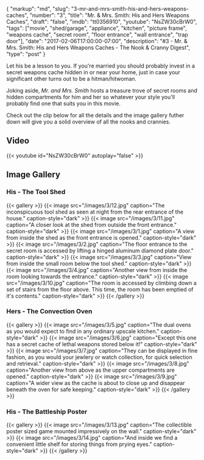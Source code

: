 {
    "markup":       "md",
    "slug":         "3-mr-and-mrs-smith-his-and-hers-weapons-caches",
    "number":       "3",
    "title":        "Mr. & Mrs. Smith: His and Hers Weapons Caches",
    "draft":        "false",
    "imdb":         "tt0356910",
    "youtube":      "NsZW30cBrW0",
    "tags":         ["movie", "shed/garage", "appliance", "kitchen", "picture frame", "weapons cache", "secret room", "floor entrance", "wall entrance", "trap door"],
    "date":         "2017-02-06T17:00:00-07:00",
    "description":  "#3 - Mr. & Mrs. Smith: His and Hers Weapons Caches - The Nook & Cranny Digest",
    "type":         "post"
}

Let his be a lesson to you. If you're married you should probably invest in a
secret weapons cache hidden in or near your home, just in case your significant
other turns out to be a hitman/hitwoman.

Joking aside, *Mr. and Mrs. Smith* hosts a treasure trove of secret rooms and
hidden compartments for him and her so whatever your style you'll probably find
one that suits you in this movie.

Check out the clip below for all the details and the image gallery futher down
will give you a solid overview of all the nooks and crannies.

## Video

{{< youtube id="NsZW30cBrW0" autoplay="false"  >}}

## Image Gallery

### His - The Tool Shed

{{< gallery >}}
    {{< image src="/images/3/12.jpg" caption="The inconspicuous tool shed as seen at night from the rear entrance of the house." caption-style="dark" >}}
    {{< image src="/images/3/11.jpg" caption="A closer look at the shed from outside the front entrance." caption-style="dark" >}}
    {{< image src="/images/3/1.jpg" caption="A view from inside the shed as the front entrance is opened." caption-style="dark" >}}
    {{< image src="/images/3/2.jpg" caption="The floor entrance to the secret room is accessed by lifting a hinged aluminum diamond plate door." caption-style="dark" >}}
    {{< image src="/images/3/3.jpg" caption="View from inside the small room below the tool shed." caption-style="dark" >}}
    {{< image src="/images/3/4.jpg" caption="Another view from inside the room looking towards the entrance." caption-style="dark" >}}
    {{< image src="/images/3/10.jpg" caption="The room is accessed by climbing down a set of stairs from the floor above. This time, the room has been emptied of it's contents." caption-style="dark" >}}
{{< /gallery >}}

### Hers - The Convection Oven

{{< gallery >}}
    {{< image src="/images/3/5.jpg" caption="The dual ovens as you would expect to find in any ordinary upscale kitchen." caption-style="dark" >}}
    {{< image src="/images/3/6.jpg" caption="Except this one has a secret cache of lethal weapons stored below it!" caption-style="dark" >}}
    {{< image src="/images/3/7.jpg" caption="They can be displayed in fine fashion, as you would your jewlery or watch collection, for quick selection and retrieval." caption-style="dark" >}}
    {{< image src="/images/3/8.jpg" caption="Another view from above as the upper compartments are opened." caption-style="dark" >}}
    {{< image src="/images/3/9.jpg" caption="A wider view as the cache is about to close up and disappear beneath the oven for safe keeping." caption-style="dark" >}}
{{< /gallery >}}

### His - The Battleship Poster

{{< gallery >}}
    {{< image src="/images/3/13.jpg" caption="The collectible poster sized game mounted impressively on the wall." caption-style="dark" >}}
    {{< image src="/images/3/14.jpg" caption="And inside we find a convenient little shelf for storing things from prying eyes." caption-style="dark" >}}
{{< /gallery >}}
